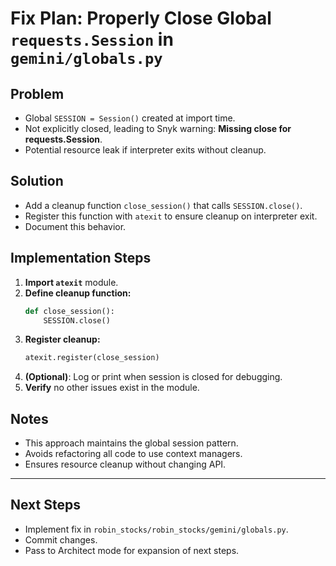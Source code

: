 # Fix Plan: Properly Close Global `requests.Session` in `gemini/globals.py`

## Problem
- Global `SESSION = Session()` created at import time.
- Not explicitly closed, leading to Snyk warning: **Missing close for requests.Session**.
- Potential resource leak if interpreter exits without cleanup.

## Solution
- Add a cleanup function `close_session()` that calls `SESSION.close()`.
- Register this function with `atexit` to ensure cleanup on interpreter exit.
- Document this behavior.

## Implementation Steps
1. **Import `atexit`** module.
2. **Define cleanup function:**
   ```python
   def close_session():
       SESSION.close()
   ```
3. **Register cleanup:**
   ```python
   atexit.register(close_session)
   ```
4. **(Optional)**: Log or print when session is closed for debugging.
5. **Verify** no other issues exist in the module.

## Notes
- This approach maintains the global session pattern.
- Avoids refactoring all code to use context managers.
- Ensures resource cleanup without changing API.

---

## Next Steps
- Implement fix in `robin_stocks/robin_stocks/gemini/globals.py`.
- Commit changes.
- Pass to Architect mode for expansion of next steps.